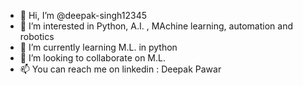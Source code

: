 - 👋 Hi, I’m @deepak-singh12345
- 👀 I’m interested in Python, A.I. , MAchine learning, automation and robotics
- 🌱 I’m currently learning M.L. in python
- 💞️ I’m looking to collaborate on M.L.
- 📫 You can reach me on linkedin : Deepak Pawar

